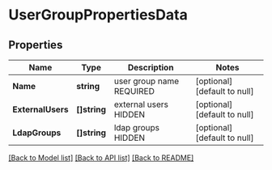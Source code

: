 # UserGroupPropertiesData

## Properties
Name | Type | Description | Notes
------------ | ------------- | ------------- | -------------
**Name** | **string** | user group name REQUIRED | [optional] [default to null]
**ExternalUsers** | **[]string** | external users HIDDEN | [optional] [default to null]
**LdapGroups** | **[]string** | ldap groups HIDDEN | [optional] [default to null]

[[Back to Model list]](../README.md#documentation-for-models) [[Back to API list]](../README.md#documentation-for-api-endpoints) [[Back to README]](../README.md)

